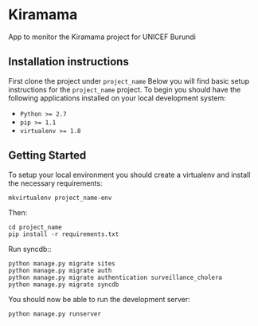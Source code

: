 Kiramama
========================
App to monitor the Kiramama project for UNICEF Burundi

Installation instructions
-------------------------

First clone the project under ``project_name``
Below you will find basic setup instructions for the ``project_name``
project. To begin you should have the following applications installed on your
local development system:

- `Python >= 2.7`
- `pip >= 1.1 `
- `virtualenv >= 1.8 `

Getting Started
---------------

To setup your local environment you should create a virtualenv and install the necessary requirements:

    mkvirtualenv project_name-env


Then:

    cd project_name
    pip install -r requirements.txt

Run syncdb::

    python manage.py migrate sites
    python manage.py migrate auth
    python manage.py migrate authentication surveillance_cholera
    python manage.py migrate syncdb
    

You should now be able to run the development server:

    python manage.py runserver
